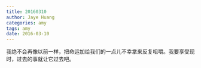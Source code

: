 ```yaml
---
title: 20160310
author: Jaye Huang
categories: amy
tags: amy
date: 2016-03-10
---
```


我绝不会再像以前一样，把命运加给我们的一点儿不幸拿来反复咀嚼。我要享受现时，过去的事就让它过去吧。

